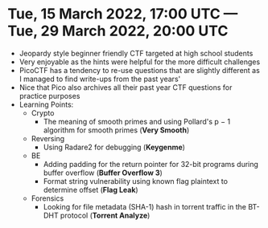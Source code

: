 # Tue, 15 March 2022, 17:00 UTC — Tue, 29 March 2022, 20:00 UTC

* Jeopardy style beginner friendly CTF targeted at high school students 
* Very enjoyable as the hints were helpful for the more difficult challenges  
* PicoCTF has a tendency to re-use questions that are slightly different as I managed to find write-ups from the past years'
* Nice that Pico also archives all their past year CTF questions for practice purposes
* Learning Points:
  * Crypto
    * The meaning of smooth primes and using Pollard's p − 1 algorithm for smooth primes (**Very Smooth**)
  * Reversing
    * Using Radare2 for debugging (**Keygenme**) 
  * BE
    * Adding padding for the return pointer for 32-bit programs during buffer overflow (**Buffer Overflow 3**)
    * Format string vulnerability using known flag plaintext to determine offset (**Flag Leak**)
  * Forensics
    * Looking for file metadata (SHA-1) hash in torrent traffic in the BT-DHT protocol (**Torrent Analyze**)


